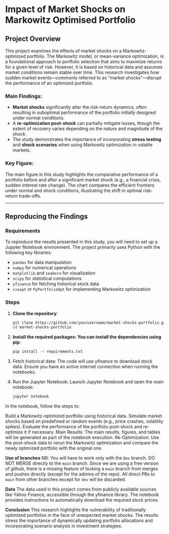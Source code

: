 # Impact of Market Shocks on Markowitz Optimised Portfolio

## Project Overview

This project examines the effects of market shocks on a Markowitz-optimized portfolio. The Markowitz model, or mean-variance optimization, is a foundational approach to portfolio selection that aims to maximize returns for a given level of risk. However, it is based on historical data and assumes market conditions remain stable over time. This research investigates how sudden market events—commonly referred to as "market shocks"—disrupt the performance of an optimized portfolio.

### Main Findings:
- **Market shocks** significantly alter the risk-return dynamics, often resulting in suboptimal performance of the portfolio initially designed under normal conditions.
- A **re-optimization post-shock** can partially mitigate losses, though the extent of recovery varies depending on the nature and magnitude of the shock.
- The study demonstrates the importance of incorporating **stress testing** and **shock scenarios** when using Markowitz optimization in volatile markets.

### Key Figure:
The main figure in this study highlights the comparative performance of a portfolio before and after a significant market shock (e.g., a financial crisis, sudden interest rate change). The chart compares the efficient frontiers under normal and shock conditions, illustrating the shift in optimal risk-return trade-offs.

---

## Reproducing the Findings

### Requirements

To reproduce the results presented in this study, you will need to set up a Jupyter Notebook environment. The project primarily uses Python with the following key libraries:

- `pandas` for data manipulation
- `numpy` for numerical operations
- `matplotlib` and `seaborn` for visualization
- `scipy` for statistical computations
- `yfinance` for fetching historical stock data
- `cvxopt` or `PyPortfolioOpt` for implementing Markowitz optimization

### Steps

1. **Clone the repository**:
   ```bash
   git clone https://github.com/yourusername/market-shocks-portfolio.git
   cd market-shocks-portfolio
   ```

2. **Install the required packages: You can install the dependencies using pip**:
   ```bash
   pip install -r requirements.txt
   ```
3. Fetch historical data: The code will use yfinance to download stock data. Ensure you have an active internet connection when running the notebooks.
4. Run the Jupyter Notebook: Launch Jupyter Notebook and open the main notebook:
   ```bash
   jupyter notebook
   ```
In the notebook, follow the steps to:

Build a Markowitz-optimized portfolio using historical data.
Simulate market shocks based on predefined or random events (e.g., price crashes, volatility spikes).
Evaluate the performance of the portfolio post-shock and re-optimize it if necessary.
Main Results: The main results, figures, and tables will be generated as part of the notebook execution.
Re-Optimization: Use the post-shock data to rerun the Markowitz optimization and compare the newly optimized portfolio with the original one.

**Use of branches**
NB: You will have to work only with the `Dev` branch. DO NOT MERGE directly to the `main` branch. Since we are using a free version of github, there is a missing feature of locking a `main` branch from merges and pushes directly (except for the admins of the repo). All direct PRs to `main` from other branches except for `dev` will be discarded. 

**Data**
The data used in this project comes from publicly available sources like Yahoo Finance, accessible through the yfinance library. The notebook provides instructions to automatically download the required stock prices.

**Conclusion**
This research highlights the vulnerability of traditionally optimized portfolios in the face of unexpected market shocks. The results stress the importance of dynamically updating portfolio allocations and incorporating scenario analysis in investment strategies.
   
